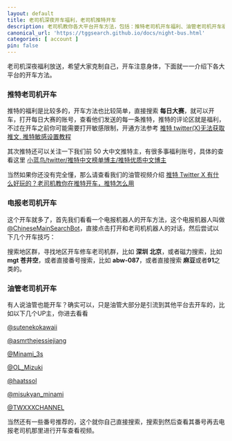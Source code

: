 ```yaml
---
layout: default
title: 老司机深夜开车福利，老司机推特开车
description: 老司机教你各大平台开车方法，包括：推特老司机开车福利、油管老司机开车福利、电报老司机开车福利，各种开车福利，让你开车开到虚脱开到尽兴。
canonical_url: 'https://tggsearch.github.io/docs/night-bus.html'
categories: [ account ]
pin: false
---
```

老司机深夜福利放送，希望大家克制自己，开车注意身体，下面就一一介绍下各大平台的开车方法。

### 推特老司机开车
推特的福利是比较多的，开车方法也比较简单，直接搜索 **每日大赛**，就可以开车，打开每日大赛的账号，查看他们发送的每一条推特，推特的评论区就是福利，不过在开车之前你可能需要打开敏感限制，开通方法参考 [推特 twitter(X)无法获取推文, 推特敏感设置教程](./twitter-spc.html)

其次推特还可以关注一下我们前 50 大中文推特主，有很多事福利账号，具体的查看这里 [小蓝鸟/twitter/推特中文榜单博主/推特优质中文博主](./twitter-ranking.html)

当然如果你还没有完全懂，那么请查看我们的油管视频介绍 [推特 Twitter X 有什么好玩的？老司机教你在推特开车，推特怎么用](./302.html?target=https://www.youtube.com/watch?v=XjSannmQDd4)

### 电报老司机开车
这个开车就多了，首先我们看看一个电报机器人的开车方法，这个电报机器人叫做 [@ChineseMainSearchBot](./302.html?target=https://t.me/ChineseMainSearchBot)，直接点击打开和老司机机器人的对话，然后尝试以下几个开车技巧：

搜索地区群，寻找地区开车修车老司机群，比如 **深圳** **北京**，或者磁力搜索，比如 **mgt 苍井空**，或者直接番号搜索，比如 **abw-087**，或者直接搜索 **麻豆**或者**91**之类的。

### 油管老司机开车
有人说油管也能开车？确实可以，只是油管大部分是引流到其他平台去开车的，比如以下几个UP主，你进去看看

[@sutenekokawaii](./302.html?target=https://www.youtube.com/@sutenekokawaii)

[@asmrthejessiejiang](./302.html?target=https://www.youtube.com/@asmrthejessiejiang)

[@Minami_3s](./302.html?target=https://www.youtube.com/@Minami_3s)

[@OL_Mizuki](./302.html?target=https://www.youtube.com/@OL_Mizuki)

[@haatssol](./302.html?target=https://www.youtube.com/@haatssol)

[@misukyan_minami](./302.html?target=https://www.youtube.com/@misukyan_minami)

[@TWXXXCHANNEL](./302.html?target=https://www.youtube.com/@TWXXXCHANNEL)

当然还有一些番号推荐的，这个就你自己直接搜索，搜索到然后查看其番号再去电报老司机那里进行开车查看视频。

